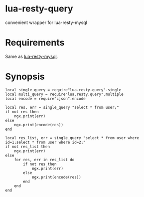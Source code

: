 # lua-resty-query

convenient wrapper for lua-resty-mysql

# Requirements
Same as [lua-resty-mysql](https://github.com/openresty/lua-resty-mysql).

# Synopsis
```
local single_query = require"lua.resty.query".single
local multi_query = require"lua.resty.query".multiple
local encode = require"cjson".encode

local res, err = single_query "select * from user;"
if not res then
    ngx.print(err)
else
    ngx.print(encode(res))
end

local res_list, err = single_query "select * from user where id=1;select * from user where id=2;"
if not res_list then
    ngx.print(err)
else
    for res, err in res_list do
        if not res then
            ngx.print(err)
        else
            ngx.print(encode(res))
        end
    end
end


```
